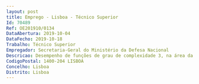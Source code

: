 ```yaml
--- 
layout: post
title: Emprego - Lisboa - Técnico Superior
Id: 70489
Ref: OE201910/0134
DataAbertura: 2019-10-04
DataFecho: 2019-10-18
Trabalho: Técnico Superior
Empregador: Secretaria-Geral do Ministério da Defesa Nacional
Descricao: Desempenho de funções de grau de complexidade 3, na área da formação profissional, visando o desenvolvimento de atividades inseridas nas atribuições da Direção de Serviços de Gestão de Recursos Humanos (DSGRH), definidas no art.º 4.º da Portaria n.º 290 2015, de 18 de setembro (que aprova a estrutura nuclear da SG MDN), designadamente   Elaborar informações, estudos e relatórios no âmbito da formação profissional    Planear, desenvolver e implementar a política de formação profissional, com vista à qualificação e ao desenvolvimento dos recursos humanos da SG, bem como dos serviços e organismos do MDN, numa perspetiva integrada    Gerir, manter e produzir conteúdos a apresentar nas plataformas de comunicação    Assegurar o apoio técnico aos Gabinetes do Governo do MDN e aos Serviços Centrais de Suporte   Realizar o diagnóstico de necessidades de formação e elaborar o plano de formação    Organizar a logística da formação, nomeadamente na preparação de documentação, salas e apresentações, garantindo o funcionamento de equipamento nas salas de formação    Análise e follow up dos cursos de formação    Suporte de apoio na gestão da formação de e learning e b learning.
CodigoPostal: 1400-204 LISBOA
Concelho: Lisboa
Distrito: Lisboa
--- 
```

